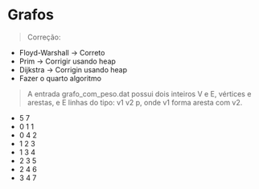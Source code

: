 # Grafos
> Correção: 
  - Floyd-Warshall -> Correto
  - Prim -> Corrigir usando heap
  - Dijkstra -> Corrigin usando heap
  - Fazer o quarto algoritmo
> A entrada grafo_com_peso.dat possui dois inteiros V e E, vértices e arestas, e E linhas do tipo: v1 v2 p, onde v1 forma aresta com v2.
 - 5 7
 - 0 1 1
 - 0 4 2
 - 1 2 3
 - 1 3 4
 - 2 3 5
 - 2 4 6
 - 3 4 7 
